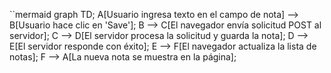 ``mermaid
graph TD;
    A[Usuario ingresa texto en el campo de nota] --> B[Usuario hace clic en 'Save'];
    B --> C[El navegador envía solicitud POST al servidor];
    C --> D[El servidor procesa la solicitud y guarda la nota];
    D --> E[El servidor responde con éxito];
    E --> F[El navegador actualiza la lista de notas];
    F --> A[La nueva nota se muestra en la página];
